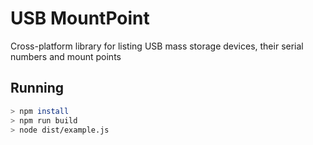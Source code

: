 # USB MountPoint

Cross-platform library for listing USB mass storage devices, their serial numbers and mount points

## Running

```bash
> npm install
> npm run build
> node dist/example.js
```
